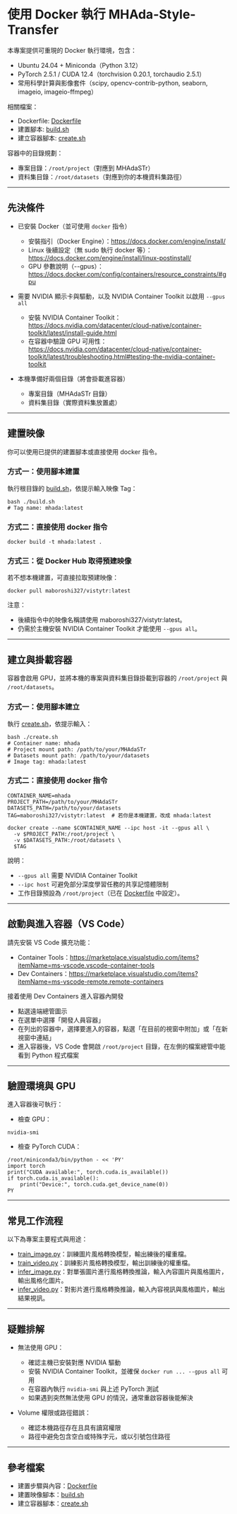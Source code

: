# 使用 Docker 執行 MHAda-Style-Transfer

本專案提供可重現的 Docker 執行環境，包含：
- Ubuntu 24.04 + Miniconda（Python 3.12）
- PyTorch 2.5.1 / CUDA 12.4（torchvision 0.20.1, torchaudio 2.5.1）
- 常用科學計算與影像套件（scipy, opencv-contrib-python, seaborn, imageio, imageio-ffmpeg）

相關檔案：
- Dockerfile: [Dockerfile](Dockerfile)
- 建置腳本: [build.sh](build.sh)
- 建立容器腳本: [create.sh](create.sh)

容器中的目錄規劃：
- 專案目錄：`/root/project`（對應到 MHAdaSTr）
- 資料集目錄：`/root/datasets`（對應到你的本機資料集路徑）

---

## 先決條件

- 已安裝 Docker（並可使用 `docker` 指令）
  - 安裝指引（Docker Engine）：https://docs.docker.com/engine/install/
  - Linux 後續設定（無 sudo 執行 docker 等）：https://docs.docker.com/engine/install/linux-postinstall/
  - GPU 參數說明（--gpus）：https://docs.docker.com/config/containers/resource_constraints/#gpu

- 需要 NVIDIA 顯示卡與驅動，以及 NVIDIA Container Toolkit 以啟用 `--gpus all`
  - 安裝 NVIDIA Container Toolkit：https://docs.nvidia.com/datacenter/cloud-native/container-toolkit/latest/install-guide.html
  - 在容器中驗證 GPU 可用性：https://docs.nvidia.com/datacenter/cloud-native/container-toolkit/latest/troubleshooting.html#testing-the-nvidia-container-toolkit

- 本機準備好兩個目錄（將會掛載進容器）
  - 專案目錄（MHAdaSTr 目錄）
  - 資料集目錄（實際資料集放置處）

---

## 建置映像

你可以使用已提供的建置腳本或直接使用 docker 指令。

### 方式一：使用腳本建置
執行根目錄的 [build.sh](build.sh)，依提示輸入映像 Tag：
```
bash ./build.sh
# Tag name: mhada:latest
```

### 方式二：直接使用 docker 指令
```
docker build -t mhada:latest .
```

### 方式三：從 Docker Hub 取得預建映像
若不想本機建置，可直接拉取預建映像：
```
docker pull maboroshi327/vistytr:latest
```
注意：
- 後續指令中的映像名稱請使用 maboroshi327/vistytr:latest。
- 仍需於主機安裝 NVIDIA Container Toolkit 才能使用 `--gpus all`。

---

## 建立與掛載容器

容器會啟用 GPU，並將本機的專案與資料集目錄掛載到容器的 `/root/project` 與 `/root/datasets`。

### 方式一：使用腳本建立
執行 [create.sh](create.sh)，依提示輸入：
```
bash ./create.sh
# Container name: mhada
# Project mount path: /path/to/your/MHAdaSTr
# Datasets mount path: /path/to/your/datasets
# Image tag: mhada:latest
```

### 方式二：直接使用 docker 指令
```
CONTAINER_NAME=mhada
PROJECT_PATH=/path/to/your/MHAdaSTr
DATASETS_PATH=/path/to/your/datasets
TAG=maboroshi327/vistytr:latest  # 若你是本機建置，改成 mhada:latest

docker create --name $CONTAINER_NAME --ipc host -it --gpus all \
  -v $PROJECT_PATH:/root/project \
  -v $DATASETS_PATH:/root/datasets \
  $TAG
```

說明：
- `--gpus all` 需要 NVIDIA Container Toolkit
- `--ipc host` 可避免部分深度學習任務的共享記憶體限制
- 工作目錄預設為 `/root/project`（已在 [Dockerfile](Dockerfile) 中設定）。

---

## 啟動與進入容器（VS Code）

請先安裝 VS Code 擴充功能：
- Container Tools：https://marketplace.visualstudio.com/items?itemName=ms-vscode.vscode-container-tools
- Dev Containers：https://marketplace.visualstudio.com/items?itemName=ms-vscode-remote.remote-containers

接着使用 Dev Containers 進入容器內開發
- 點選遠端總管圖示
- 在選單中選擇「開發人員容器」
- 在列出的容器中，選擇要進入的容器，點選「在目前的視窗中附加」或「在新視窗中連結」
- 進入容器後，VS Code 會開啟 `/root/project` 目錄，在左側的檔案總管中能看到 Python 程式檔案

---

## 驗證環境與 GPU

進入容器後可執行：

- 檢查 GPU：
```
nvidia-smi
```

- 檢查 PyTorch CUDA：
```
/root/miniconda3/bin/python - << 'PY'
import torch
print("CUDA available:", torch.cuda.is_available())
if torch.cuda.is_available():
    print("Device:", torch.cuda.get_device_name(0))
PY
```

---

## 常見工作流程

以下為專案主要程式與用途：
- [train_image.py](MHAdaSTr/train_image.py)：訓練圖片風格轉換模型，輸出練後的權重檔。
- [train_video.py](MHAdaSTr/train_video.py)：訓練影片風格轉換模型，輸出訓練後的權重檔。
- [infer_image.py](MHAdaSTr/infer_image.py)：對單張圖片進行風格轉換推論，輸入內容圖片與風格圖片，輸出風格化圖片。
- [infer_video.py](MHAdaSTr/infer_video.py)：對影片進行風格轉換推論，輸入內容視訊與風格圖片，輸出結果視訊。

---

## 疑難排解

- 無法使用 GPU：
  - 確認主機已安裝對應 NVIDIA 驅動
  - 安裝 NVIDIA Container Toolkit，並確保 `docker run ... --gpus all` 可用
  - 在容器內執行 `nvidia-smi` 與上述 PyTorch 測試
  - 如果遇到突然無法使用 GPU 的情況，通常重啟容器後能解決

- Volume 權限或路徑錯誤：
  - 確認本機路徑存在且具有讀寫權限
  - 路徑中避免包含空白或特殊字元，或以引號包住路徑

---

## 參考檔案

- 建置步驟與內容：[Dockerfile](Dockerfile)
- 建置映像腳本：[build.sh](build.sh)
- 建立容器腳本：[create.sh](create.sh)
